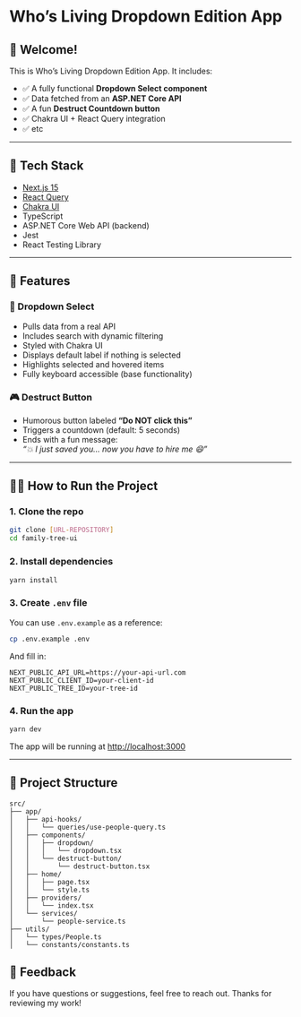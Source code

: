 # Who’s Living Dropdown Edition App

## 👋 Welcome!

This is Who’s Living Dropdown Edition App. It includes:

- ✅ A fully functional **Dropdown Select component**
- ✅ Data fetched from an **ASP.NET Core API**
- ✅ A fun **Destruct Countdown button**
- ✅ Chakra UI + React Query integration
- ✅ etc

---

## 🧱 Tech Stack

- [Next.js 15](https://nextjs.org/)
- [React Query](https://tanstack.com/query)
- [Chakra UI](https://chakra-ui.com/)
- TypeScript
- ASP.NET Core Web API (backend)
- Jest
- React Testing Library

---

## 🧪 Features

### 🧠 Dropdown Select
- Pulls data from a real API
- Includes search with dynamic filtering
- Styled with Chakra UI
- Displays default label if nothing is selected
- Highlights selected and hovered items
- Fully keyboard accessible (base functionality)

### 🎮 Destruct Button
- Humorous button labeled **“Do NOT click this”**
- Triggers a countdown (default: 5 seconds)
- Ends with a fun message:  
  _“💥 I just saved you... now you have to hire me 😄”_

---

## 🧑‍💻 How to Run the Project

### 1. Clone the repo

```bash
git clone [URL-REPOSITORY]
cd family-tree-ui
```

### 2. Install dependencies

```bash
yarn install
```

### 3. Create `.env` file

You can use `.env.example` as a reference:

```bash
cp .env.example .env
```

And fill in:

```
NEXT_PUBLIC_API_URL=https://your-api-url.com
NEXT_PUBLIC_CLIENT_ID=your-client-id
NEXT_PUBLIC_TREE_ID=your-tree-id
```

### 4. Run the app

```bash
yarn dev
```

The app will be running at [http://localhost:3000](http://localhost:3000)

---

## 🧠 Project Structure

```
src/
├── app/
│   ├── api-hooks/
│   │   └── queries/use-people-query.ts
│   ├── components/
│   │   ├── dropdown/
│   │   │   └── dropdown.tsx
│   │   └── destruct-button/
│   │       └── destruct-button.tsx
│   ├── home/
│   │   ├── page.tsx
│   │   └── style.ts
│   ├── providers/
│   │   └── index.tsx
│   └── services/
│       └── people-service.ts
├── utils/
│   └── types/People.ts
│   └── constants/constants.ts
```


## 🤝 Feedback

If you have questions or suggestions, feel free to reach out. Thanks for reviewing my work!


